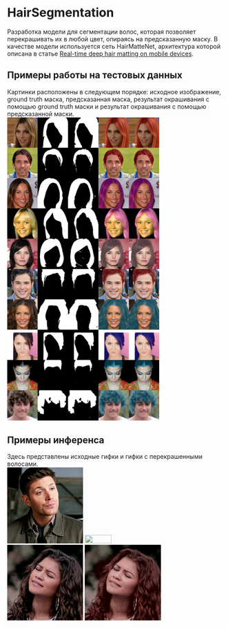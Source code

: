 # HairSegmentation
Разработка модели для сегментации волос, которая позволяет перекрашивать их в любой цвет, опираясь на предсказанную маску. В качестве модели используется сеть HairMatteNet, архитектура которой описана в статье [Real-time deep hair matting on mobile devices](https://arxiv.org/pdf/1712.07168.pdf).

## Примеры работы на тестовых данных
Картинки расположены в следующем порядке: исходное изображение, ground truth маска, предсказанная маска, результат окрашивания с помощью ground truth маски и результат окрашивания с помощью предсказанной маски. \
<img src="https://github.com/NastyaMittseva/HairSegmentation/blob/master/examples/99_epoch_test_results.jpg" width="70%" height="70%">

## Примеры инференса
Здесь представлены исходные гифки и гифки с перекрашенными волосами. \
<img src="https://github.com/NastyaMittseva/HairSegmentation/blob/master/examples/man.gif" width="35%" height="35%"> <img src="https://github.com/NastyaMittseva/HairSegmentation/blob/master/examples/result_man.gif" width="35%" height="35%">
<img src="https://github.com/NastyaMittseva/HairSegmentation/blob/master/examples/woman.gif" width="35%" height="35%"> <img src="https://github.com/NastyaMittseva/HairSegmentation/blob/master/examples/result_woman.gif" width="35%" height="35%"> 